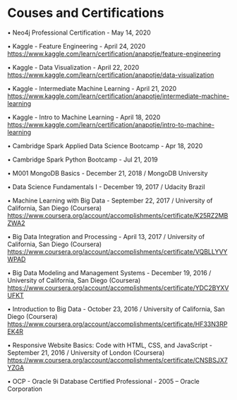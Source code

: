 # Couses and Certifications

•	Neo4j Professional Certification - May 14, 2020

•	Kaggle - Feature Engineering - April 24, 2020
https://www.kaggle.com/learn/certification/anapotje/feature-engineering

•	Kaggle - Data Visualization - April 22, 2020
https://www.kaggle.com/learn/certification/anapotje/data-visualization

•	Kaggle - Intermediate Machine Learning - April 21, 2020
https://www.kaggle.com/learn/certification/anapotje/intermediate-machine-learning

•	Kaggle - Intro to Machine Learning - April 18, 2020
https://www.kaggle.com/learn/certification/anapotje/intro-to-machine-learning

•	Cambridge Spark Applied Data Science Bootcamp - Apr 18, 2020

•	Cambridge Spark Python Bootcamp - Jul 21, 2019

•	M001 MongoDB Basics - December 21, 2018 / MongoDB University

•	Data Science Fundamentals I - December 19, 2017 / Udacity Brazil

•	Machine Learning with Big Data - September 22, 2017 / University of California, San Diego (Coursera)
https://www.coursera.org/account/accomplishments/certificate/K25RZ2MBZWA2

•	Big Data Integration and Processing - April 13, 2017 / University of California, San Diego (Coursera)
https://www.coursera.org/account/accomplishments/certificate/VQBLLYVYWPAD

•	Big Data Modeling and Management Systems - December 19, 2016 / University of California, San Diego (Coursera)
https://www.coursera.org/account/accomplishments/certificate/YDC2BYXVUFKT

•	Introduction to Big Data - October 23, 2016 / University of California, San Diego (Coursera)
https://www.coursera.org/account/accomplishments/certificate/HF33N3RPEK4R

•	Responsive Website Basics: Code with HTML, CSS, and JavaScript - September 21, 2016 / University of London (Coursera)
https://www.coursera.org/account/accomplishments/certificate/CNSBSJX7YZGA

•	OCP - Oracle 9i Database Certified Professional - 2005 – Oracle Corporation
